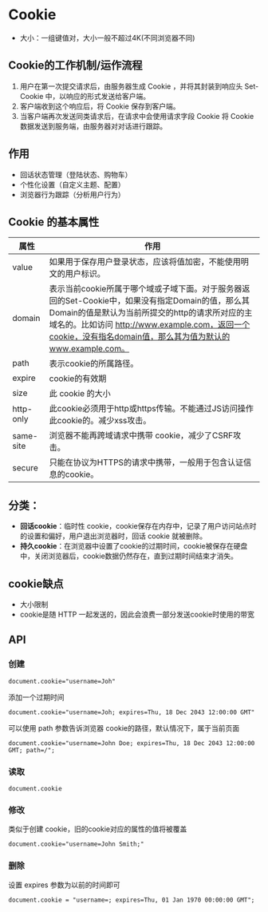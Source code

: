 # Cookie
- 大小：一组键值对，大小一般不超过4K(不同浏览器不同)

## Cookie的工作机制/运作流程
1. 用户在第一次提交请求后，由服务器生成 Cookie ，并将其封装到响应头 Set-Cookie 中，以响应的形式发送给客户端。
2. 客户端收到这个响应后，将 Cookie 保存到客户端。
3. 当客户端再次发送同类请求后，在请求中会使用请求字段 Cookie 将 Cookie 数据发送到服务端，由服务器对对话进行跟踪。

## 作用
- 回话状态管理（登陆状态、购物车）
- 个性化设置（自定义主题、配置）
- 浏览器行为跟踪（分析用户行为）

## Cookie 的基本属性
属性|作用
--|--
value | 如果用于保存用户登录状态，应该将值加密，不能使用明文的用户标识。
domain | 表示当前cookie所属于哪个域或子域下面。对于服务器返回的Set-Cookie中，如果没有指定Domain的值，那么其Domain的值是默认为当前所提交的http的请求所对应的主域名的。比如访问 http://www.example.com，返回一个cookie，没有指名domain值，那么其为值为默认的www.example.com。
path | 表示cookie的所属路径。
expire | cookie的有效期
size | 此 cookie 的大小
http-only | 此cookie必须用于http或https传输。不能通过JS访问操作此cookie的。减少xss攻击。
same-site | 浏览器不能再跨域请求中携带 cookie，减少了CSRF攻击。
secure | 只能在协议为HTTPS的请求中携带，一般用于包含认证信息的cookie。


## 分类：
- **回话cookie**：临时性 cookie，cookie保存在内存中，记录了用户访问站点时的设置和偏好，用户退出浏览器时，回话 cookie 就被删除。
- **持久cookie**：在浏览器中设置了cookie的过期时间，cookie被保存在硬盘中，关闭浏览器后，cookie数据仍然存在，直到过期时间结束才消失。

## cookie缺点
- 大小限制
- cookie是随 HTTP 一起发送的，因此会浪费一部分发送cookie时使用的带宽

## API
### 创建
```
document.cookie="username=Joh"
```
添加一个过期时间
```
document.cookie="username=Joh; expires=Thu, 18 Dec 2043 12:00:00 GMT"
```
可以使用 path 参数告诉浏览器 cookie的路径，默认情况下，属于当前页面
```
document.cookie="username=John Doe; expires=Thu, 18 Dec 2043 12:00:00 GMT; path=/";
```
### 读取 
```
document.cookie
```
### 修改
类似于创建 cookie，旧的cookie对应的属性的值将被覆盖
```
document.cookie="username=John Smith;" 
```
### 删除
设置 expires 参数为以前的时间即可
```
document.cookie = "username=; expires=Thu, 01 Jan 1970 00:00:00 GMT";
```

